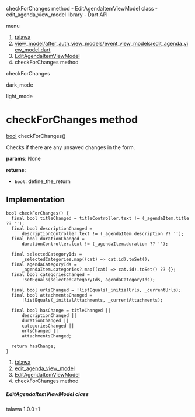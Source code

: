 




checkForChanges method - EditAgendaItemViewModel class - edit\_agenda\_view\_model library - Dart API







menu

1. [talawa](../../index.html)
2. [view\_model/after\_auth\_view\_models/event\_view\_models/edit\_agenda\_view\_model.dart](../../file-___home_harshil_Desktop_open-source_palisadoes_talawa_lib_view_model_after_auth_view_models_event_view_models_edit_agenda_view_model/)
3. [EditAgendaItemViewModel](../../file-___home_harshil_Desktop_open-source_palisadoes_talawa_lib_view_model_after_auth_view_models_event_view_models_edit_agenda_view_model/EditAgendaItemViewModel-class.html)
4. checkForChanges method

checkForChanges


dark\_mode

light\_mode




# checkForChanges method


[bool](https://api.flutter.dev/flutter/dart-core/bool-class.html)
checkForChanges()

Checks if there are any unsaved changes in the form.

**params**:
None

**returns**:

* `bool`: define\_the\_return

## Implementation

```
bool checkForChanges() {
  final bool titleChanged = titleController.text != (_agendaItem.title ?? '');
  final bool descriptionChanged =
      descriptionController.text != (_agendaItem.description ?? '');
  final bool durationChanged =
      durationController.text != (_agendaItem.duration ?? '');

  final selectedCategoryIds =
      _selectedCategories.map((cat) => cat.id).toSet();
  final agendaCategoryIds =
      _agendaItem.categories?.map((cat) => cat.id).toSet() ?? {};
  final bool categoriesChanged =
      !setEquals(selectedCategoryIds, agendaCategoryIds);

  final bool urlsChanged = !listEquals(_initialUrls, _currentUrls);
  final bool attachmentsChanged =
      !listEquals(_initialAttachments, _currentAttachments);

  final bool hasChange = titleChanged ||
      descriptionChanged ||
      durationChanged ||
      categoriesChanged ||
      urlsChanged ||
      attachmentsChanged;

  return hasChange;
}
```

 


1. [talawa](../../index.html)
2. [edit\_agenda\_view\_model](../../file-___home_harshil_Desktop_open-source_palisadoes_talawa_lib_view_model_after_auth_view_models_event_view_models_edit_agenda_view_model/)
3. [EditAgendaItemViewModel](../../file-___home_harshil_Desktop_open-source_palisadoes_talawa_lib_view_model_after_auth_view_models_event_view_models_edit_agenda_view_model/EditAgendaItemViewModel-class.html)
4. checkForChanges method

##### EditAgendaItemViewModel class





talawa
1.0.0+1






